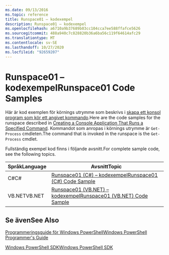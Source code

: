 ```yaml
---
ms.date: 09/13/2016
ms.topic: reference
title: Runspace01 – kodexempel
description: Runspace01 – kodexempel
ms.openlocfilehash: a6710a9b37689b03cc104cca7ee588ffafce5626
ms.sourcegitcommit: 488a940c7c828820b36a6ba56c119f64614afc29
ms.translationtype: MT
ms.contentlocale: sv-SE
ms.lasthandoff: 10/27/2020
ms.locfileid: "92659207"
---
```

# <a name="runspace01-code-samples"></a><span data-ttu-id="2d747-103">Runspace01 – kodexempel</span><span class="sxs-lookup"><span data-stu-id="2d747-103">Runspace01 Code Samples</span></span>

<span data-ttu-id="2d747-104">Här är kod exemplen för körnings utrymme som beskrivs i [skapa ett konsol program som kör ett angivet kommando](/dotnet/csharp/programming-guide/inside-a-program/hello-world-your-first-program).</span><span class="sxs-lookup"><span data-stu-id="2d747-104">Here are the code samples for the runspace described in [Creating a Console Application That Runs a Specified Command](/dotnet/csharp/programming-guide/inside-a-program/hello-world-your-first-program).</span></span> <span data-ttu-id="2d747-105">Kommandot som anropas i körnings utrymme är `Get-Process` cmdleten.</span><span class="sxs-lookup"><span data-stu-id="2d747-105">The command that is invoked in the runspace is the `Get-Process` cmdlet.</span></span>

<span data-ttu-id="2d747-106">Fullständig exempel kod finns i följande avsnitt.</span><span class="sxs-lookup"><span data-stu-id="2d747-106">For complete sample code, see the following topics.</span></span>

|<span data-ttu-id="2d747-107">Språk</span><span class="sxs-lookup"><span data-stu-id="2d747-107">Language</span></span>|<span data-ttu-id="2d747-108">Avsnitt</span><span class="sxs-lookup"><span data-stu-id="2d747-108">Topic</span></span>|
|--------------|-----------|
|<span data-ttu-id="2d747-109">C#</span><span class="sxs-lookup"><span data-stu-id="2d747-109">C#</span></span>|[<span data-ttu-id="2d747-110">Runspace01 (C#) – kodexempel</span><span class="sxs-lookup"><span data-stu-id="2d747-110">Runspace01 (C#) Code Sample</span></span>](./runspace01-csharp-code-sample.md)|
|<span data-ttu-id="2d747-111">VB.NET</span><span class="sxs-lookup"><span data-stu-id="2d747-111">VB.NET</span></span>|[<span data-ttu-id="2d747-112">Runspace01 (VB.NET) – kodexempel</span><span class="sxs-lookup"><span data-stu-id="2d747-112">Runspace01 (VB.NET) Code Sample</span></span>](./runspace01-vb-net-code-sample.md)|

## <a name="see-also"></a><span data-ttu-id="2d747-113">Se även</span><span class="sxs-lookup"><span data-stu-id="2d747-113">See Also</span></span>

[<span data-ttu-id="2d747-114">Programmeringsguide för Windows PowerShell</span><span class="sxs-lookup"><span data-stu-id="2d747-114">Windows PowerShell Programmer's Guide</span></span>](./windows-powershell-programmer-s-guide.md)

[<span data-ttu-id="2d747-115">Windows PowerShell SDK</span><span class="sxs-lookup"><span data-stu-id="2d747-115">Windows PowerShell SDK</span></span>](../windows-powershell-reference.md)
